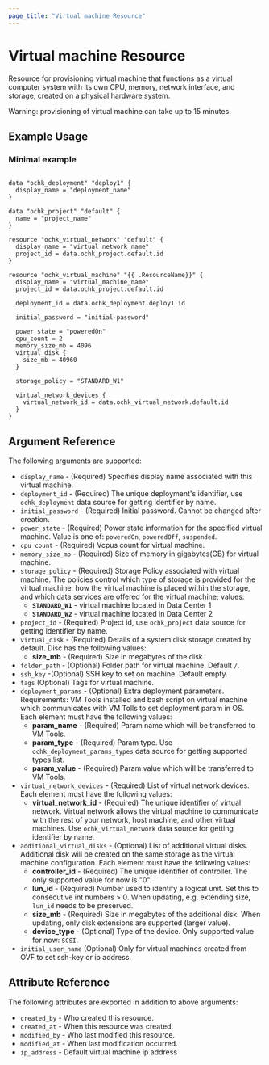 ```yaml
---
page_title: "Virtual machine Resource"
---
```


# Virtual machine Resource

Resource for provisioning virtual machine that functions as a virtual computer system with its own CPU, memory, network interface, and storage, created on a physical hardware system. 

Warning: provisioning of virtual machine can take up to 15 minutes. 

## Example Usage

### Minimal example

```hcl

data "ochk_deployment" "deploy1" {
  display_name = "deployment_name"
}

data "ochk_project" "default" {
  name = "project_name"
}

resource "ochk_virtual_network" "default" {
  display_name = "virtual_network_name"
  project_id = data.ochk_project.default.id
}

resource "ochk_virtual_machine" "{{ .ResourceName}}" {
  display_name = "virtual_machine_name"
  project_id = data.ochk_project.default.id

  deployment_id = data.ochk_deployment.deploy1.id

  initial_password = "initial-password"

  power_state = "poweredOn"
  cpu_count = 2
  memory_size_mb = 4096
  virtual_disk {
    size_mb = 40960
  }
          
  storage_policy = "STANDARD_W1"
  
  virtual_network_devices {
    virtual_network_id = data.ochk_virtual_network.default.id
  }
}
```

## Argument Reference

The following arguments are supported:

* `display_name` - (Required) Specifies display name associated with this virtual machine. 
* `deployment_id` - (Required) The unique deployment's identifier, use `ochk_deployment` data source for getting identifier by name.
* `initial_password` - (Required) Initial password. Cannot be changed after creation.
* `power_state` - (Required) Power state information for the specified virtual machine. Value is one of: `poweredOn`, `poweredOff`, `suspended`. 
* `cpu_count` - (Required) Vcpus count for virtual machine.
* `memory_size_mb` - (Required) Size of memory in gigabytes(GB) for virtual machine.
* `storage_policy` - (Required) Storage Policy associated with virtual machine. The policies control which type of storage is provided for the virtual machine, how the virtual machine is placed within the storage, and which data services are offered for the virtual machine; values:
  * **`STANDARD_W1`** - virtual machine located in Data Center 1 
  * **`STANDARD_W2`** - virtual machine located in Data Center 2 
* `project_id` - (Required) Project id, use `ochk_project` data source for getting identifier by name.
* `virtual_disk` - (Required) Details of a system disk storage created by default. Disc has the following values:
  * **size_mb** - (Required) Size in megabytes of the disk.
* `folder_path` - (Optional) Folder path for virtual machine. Default `/`.
* `ssh_key` -(Optional) SSH key to set on machine. Default empty.
* `tags` (Optional) Tags for virtual machine.
* `deployment_params` - (Optional) Extra deployment parameters. Requirements: VM Tools installed and bash script on virtual machine which communicates with VM Tolls to set deployment param in OS. Each element must have the following values:
    * **param_name** - (Required) Param name which will be transferred to VM Tools.
    * **param_type** - (Required) Param type. Use `ochk_deployment_params_types` data source for getting supported types list.
    * **param_value** - (Required) Param value which will be transferred to VM Tools.
* `virtual_network_devices` - (Required) List of virtual network devices. Each element must have the following values:
    * **virtual_network_id** - (Required) The unique identifier of virtual network. Virtual network allows the virtual machine to communicate with the rest of your network, host machine, and other virtual machines. Use `ochk_virtual_network` data source for getting identifier by name.
* `additional_virtual_disks` - (Optional) List of additional virtual disks. Additional disk will be created on the same storage as the virtual machine configuration. Each element must have the following values: 
    * **controller_id** - (Required) The unique identifier of controller. The only supported value for now is "0".
    * **lun_id** - (Required) Number used to identify a logical unit. Set this to consecutive int numbers > 0. When updating, e.g. extending size, `lun_id` needs to be preserved.
    * **size_mb** - (Required) Size in megabytes of the additional disk. When updating, only disk extensions are supported (larger value).
    * **device_type** - (Optional) Type of the device. Only supported value for now: `SCSI`.
* `initial_user_name` (Optional) Only for virtual machines created from OVF to set ssh-key or ip address.

## Attribute Reference

The following attributes are exported in addition to above arguments:
* `created_by` - Who created this resource.
* `created_at` - When this resource was created.
* `modified_by` - Who last modified this resource. 
* `modified_at` - When last modification occurred.  
* `ip_address` - Default virtual machine ip address